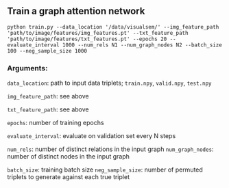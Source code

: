 ## Train a graph attention network

```
python train.py --data_location '/data/visualsem/' --img_feature_path 'path/to/image/features/img_features.pt' --txt_feature_path 'path/to/image/features/txt_features.pt' --epochs 20 --evaluate_interval 1000 --num_rels N1 --num_graph_nodes N2 --batch_size 100 --neg_sample_size 1000
```

### Arguments:

```data_location```: path to input data triplets; `train.npy`, `valid.npy`, `test.npy`

```img_feature_path```: see above

```txt_feature_path```: see above

```epochs```: number of training epochs

```evaluate_interval```: evaluate on validation set every N steps

```num_rels```: number of distinct relations in the input graph
```num_graph_nodes```: number of distinct nodes in the input graph

```batch_size```: training batch size
```neg_sample_size```: number of permuted triplets to generate against each true triplet
